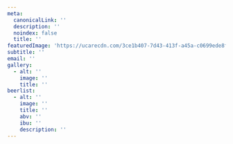 ```yaml
---
meta:
  canonicalLink: ''
  description: ''
  noindex: false
  title: ''
featuredImage: 'https://ucarecdn.com/3ce1b407-7d43-413f-a45a-c0699ede8f8b/'
subtitle: ''
email: ''
gallery:
  - alt: ''
    image: ''
    title: ''
beerlist:
  - alt: ''
    image: ''
    title: ''
    abv: ''
    ibu: ''
    description: ''
---
```


<!-- Use this to force Gatsby to correctly determine optional images/file schema -->
